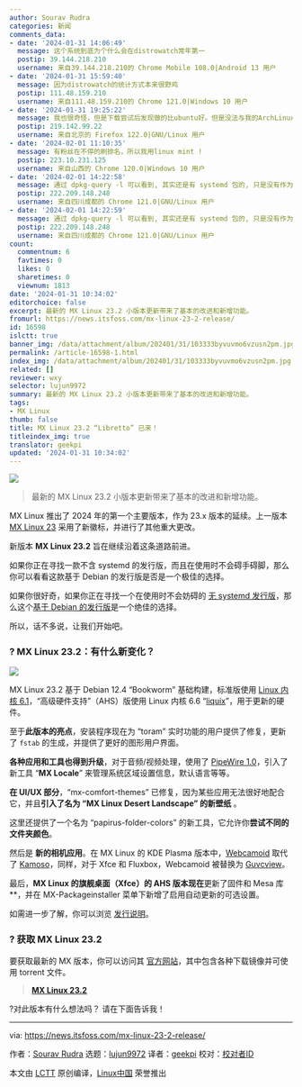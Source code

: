 ```yaml
---
author: Sourav Rudra
categories: 新闻
comments_data:
- date: '2024-01-31 14:06:49'
  message: 这个系统到底为个什么会在distrowatch常年第一
  postip: 39.144.218.210
  username: 来自39.144.218.210的 Chrome Mobile 108.0|Android 13 用户
- date: '2024-01-31 15:59:40'
  message: 因为distrowatch的统计方式本来很野鸡
  postip: 111.48.159.210
  username: 来自111.48.159.210的 Chrome 121.0|Windows 10 用户
- date: '2024-01-31 19:25:22'
  message: 我也很奇怪，但是下载尝试后发现做的比ubuntu好。但是没法与我的ArchLinux比
  postip: 219.142.99.22
  username: 来自北京的 Firefox 122.0|GNU/Linux 用户
- date: '2024-02-01 11:10:35'
  message: 有粉丝在不停的刷排名，所以我用linux mint !
  postip: 223.10.231.125
  username: 来自山西的 Chrome 120.0|Windows 10 用户
- date: '2024-02-01 14:22:58'
  message: 通过 dpkg-query -l 可以看到, 其实还是有 systemd 包的, 只是没有作为 init.
  postip: 222.209.148.248
  username: 来自四川成都的 Chrome 121.0|GNU/Linux 用户
- date: '2024-02-01 14:22:59'
  message: 通过 dpkg-query -l 可以看到, 其实还是有 systemd 包的, 只是没有作为 init.
  postip: 222.209.148.248
  username: 来自四川成都的 Chrome 121.0|GNU/Linux 用户
count:
  commentnum: 6
  favtimes: 0
  likes: 0
  sharetimes: 0
  viewnum: 1813
date: '2024-01-31 10:34:02'
editorchoice: false
excerpt: 最新的 MX Linux 23.2 小版本更新带来了基本的改进和新增功能。
fromurl: https://news.itsfoss.com/mx-linux-23-2-release/
id: 16598
islctt: true
banner_img: /data/attachment/album/202401/31/103333byvuvmo6vzusn2pm.jpg
permalink: /article-16598-1.html
index_img: /data/attachment/album/202401/31/103333byvuvmo6vzusn2pm.jpg.thumb.jpg
related: []
reviewer: wxy
selector: lujun9972
summary: 最新的 MX Linux 23.2 小版本更新带来了基本的改进和新增功能。
tags:
- MX Linux
thumb: false
title: MX Linux 23.2 “Libretto” 已来！
titleindex_img: true
translator: geekpi
updated: '2024-01-31 10:34:02'
---
```


![](/data/attachment/album/202401/31/103333byvuvmo6vzusn2pm.jpg)



> 
> 最新的 MX Linux 23.2 小版本更新带来了基本的改进和新增功能。
> 
> 
> 


MX Linux 推出了 2024 年的第一个主要版本，作为 23.x 版本的延续。上一版本 [MX Linux 23](https://news.itsfoss.com/mx-linux-23-release/) 采用了新徽标，并进行了其他重大更改。


新版本 **MX Linux 23.2** 旨在继续沿着这条道路前进。


如果你正在寻找一款不含 systemd 的发行版，而且在使用时不会碍手碍脚，那么你可以看看这款基于 Debian 的发行版是否是一个极佳的选择。


如果你很好奇，如果你正在寻找一个在使用时不会妨碍的 [无 systemd 发行版](https://itsfoss.com/systemd-free-distros/)，那么这个[基于 Debian 的发行版](https://itsfoss.com/debian-based-distros/)是一个绝佳的选择。


所以，话不多说，让我们开始吧。


### ? MX Linux 23.2：有什么新变化？


![](/data/attachment/album/202401/31/103403wpfr6fpx6pfv6c5m.jpg)


MX Linux 23.2 基于 Debian 12.4 “Bookworm” 基础构建，标准版使用 [Linux 内核 6.1](https://news.itsfoss.com/linux-kernel-6-1-release/)，“高级硬件支持”（AHS）版使用 Linux 内核 6.6 “[liquix](https://liquorix.net/)”，用于更新的硬件。


至于**此版本的亮点**，安装程序现在为 “toram” 实时功能的用户提供了修复，更新了 `fstab` 的生成，并提供了更好的图形用户界面。


**各种应用和工具也得到升级**，对于音频/视频处理，使用了 [PipeWire 1.0](https://gitlab.freedesktop.org/pipewire/pipewire/-/releases/1.0.0)，引入了新工具 “**MX Locale**” 来管理系统区域设置信息，默认语言等等。


**在 UI/UX 部分**，“mx-comfort-themes” 已修复，因为某些应用无法很好地配合它，并且**引入了名为 “MX Linux Desert Landscape” 的新壁纸** 。


这里还提供了一个名为 “papirus-folder-colors” 的新工具，它允许你**尝试不同的文件夹颜色**。


然后是 **新的相机应用**。在 MX Linux 的 KDE Plasma 版本中，[Webcamoid](https://webcamoid.github.io/) 取代了 [Kamoso](https://apps.kde.org/kamoso/)，同样，对于 Xfce 和 Fluxbox，Webcamoid 被替换为 [Guvcview](https://guvcview.sourceforge.net/)。


最后，**MX Linux 的旗舰桌面（Xfce）的 AHS 版本现在**更新了固件和 Mesa 库\*\*，并在 MX-Packageinstaller 菜单下新增了启用自动更新的可选设置。


如需进一步了解，你可以浏览 [发行说明](https://mxlinux.org/blog/mx-23-2-libretto-released/)。


### ? 获取 MX Linux 23.2


要获取最新的 MX 版本，你可以访问其 [官方网站](https://mxlinux.org/download-links/)，其中包含各种下载镜像并可使用 torrent 文件。



> 
> **[MX Linux 23.2](https://mxlinux.org/download-links/)**
> 
> 
> 


?对此版本有什么想法吗？ 请在下面告诉我！




---


via: <https://news.itsfoss.com/mx-linux-23-2-release/>


作者：[Sourav Rudra](https://news.itsfoss.com/author/sourav/) 选题：[lujun9972](https://github.com/lujun9972) 译者：[geekpi](https://github.com/geekpi) 校对：[校对者ID](https://github.com/%E6%A0%A1%E5%AF%B9%E8%80%85ID)


本文由 [LCTT](https://github.com/LCTT/TranslateProject) 原创编译，[Linux中国](https://linux.cn/) 荣誉推出